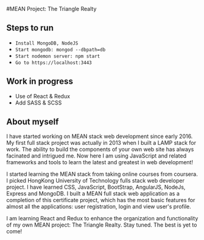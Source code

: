 #MEAN Project: The Triangle Realty
## Steps to run
* `Install MongoDB, NodeJS` 
* `Start mongodb: mongod --dbpath=db`
* `Start nodemon server: npm start`
* `Go to https://localhost:3443`

## Work in progress
* Use of React & Redux
* Add SASS & SCSS

## About myself
I have started working on MEAN stack web development since early 2016. 
My first full stack project was actually in 2013 when I built a LAMP stack
for work. The ability to build the components of your own web site has always
facinated and intrigued me. Now here I am using JavaScript and related
frameworks and tools to learn the latest and greatest in web development!

I started learning the MEAN stack from taking online courses from coursera. I picked HongKong University of Technology fulls stack web developer project. I have learned CSS, JavaScript, BootStrap, AngularJS, NodeJs, Express and MongoDB. I built a MEAN full stack web application as a completion of this certificate project, which has the most basic features for almost all the applications: user registration, login and view user's profile.

I am learning React and Redux to enhance the organization and functionality of 
my own MEAN project: The Triangle Realty. Stay tuned. The best is yet to come!